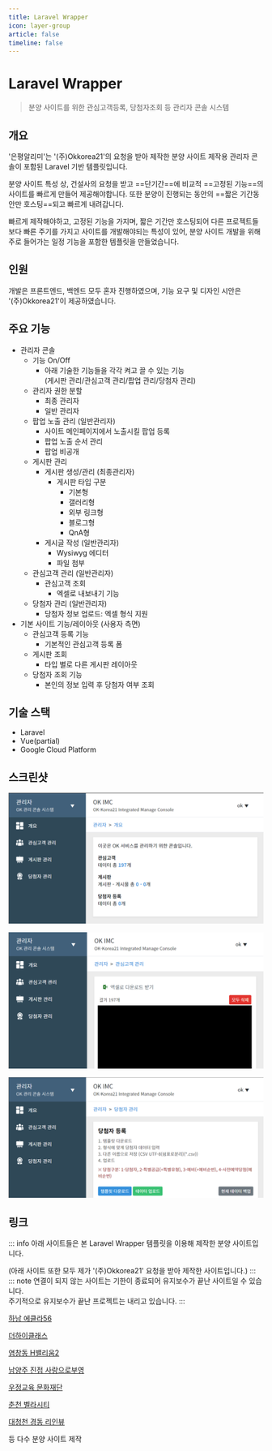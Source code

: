 ```yaml
---
title: Laravel Wrapper
icon: layer-group
article: false
timeline: false
---
```


# Laravel Wrapper

> 분양 사이트를 위한 관심고객등록, 당첨자조회 등 관리자 콘솔 시스템

## 개요

'은평알리미'는 '(주)Okkorea21'의 요청을 받아 제작한 분양 사이트 제작용 관리자 콘솔이 포함된 Laravel 기반 템플릿입니다.

분양 사이트 특성 상, 건설사의 요청을 받고 ==단기간==에 비교적 ==고정된 기능==의 사이트를 빠르게 만들어 제공해야합니다.
또한 분양이 진행되는 동안의 ==짧은 기간동안만 호스팅==되고 빠르게 내려갑니다.

빠르게 제작해야하고, 고정된 기능을 가지며, 짧은 기간만 호스팅되어 다른 프로젝트들보다 빠른 주기를 가지고 사이트를 개발해야되는 특성이 있어,
분양 사이트 개발을 위해 주로 들어가는 일정 기능을 포함한 템플릿을 만들었습니다.

## 인원

개발은 프론트엔드, 백엔드 모두 혼자 진행하였으며, 기능 요구 및 디자인 시안은 '(주)Okkorea21'이 제공하였습니다.

## 주요 기능

- 관리자 콘솔
  - 기능 On/Off
    - 아래 기술한 기능들을 각각 켜고 끌 수 있는 기능  
      (게시판 관리/관심고객 관리/팝업 관리/당첨자 관리)
  - 관리자 권한 분할
    - 최종 관리자
    - 일반 관리자
  - 팝업 노출 관리 (일반관리자)
    - 사이트 메인페이지에서 노출시킬 팝업 등록
    - 팝업 노출 순서 관리
    - 팝업 비공개
  - 게시판 관리
    - 게시판 생성/관리 (최종관리자)
      - 게시판 타입 구분
        - 기본형
        - 갤러리형
        - 외부 링크형
        - 블로그형
        - QnA형
    - 게시글 작성 (일반관리자)
      - Wysiwyg 에디터
      - 파일 첨부
  - 관심고객 관리 (일반관리자)
    - 관심고객 조회
      - 엑셀로 내보내기 기능
  - 당첨자 관리 (일반관리자)
    - 당첨자 정보 업로드: 엑셀 형식 지원
- 기본 사이트 기능/레이아웃 (사용자 측면)
  - 관심고객 등록 기능
    - 기본적인 관심고객 등록 폼
  - 게시판 조회
    - 타입 별로 다른 게시판 레이아웃
  - 당첨자 조회 기능
    - 본인의 정보 입력 후 당첨자 여부 조회

## 기술 스택

- Laravel
- Vue(partial)
- Google Cloud Platform

## 스크린샷

!['Laravel Wrapper' 관리자 콘솔 [메인페이지]](./screenshot1.png)

!['Laravel Wrapper' 관리자 콘솔 [관심고객 관리]](./screenshot2.png)

!['Laravel Wrapper' 관리자 콘솔 [당첨자 관리]](./screenshot3.png)

## 링크

::: info
아래 사이트들은 본 Laravel Wrapper 템플릿을 이용해 제작한 분양 사이트입니다.

(아래 사이트 또한 모두 제가 '(주)Okkorea21' 요청을 받아 제작한 사이트입니다.)
:::
::: note
연결이 되지 않는 사이트는 기한이 종료되어 유지보수가 끝난 사이트일 수 있습니다.  
주기적으로 유지보수가 끝난 프로젝트는 내리고 있습니다.
:::

[하남 에클라56](https://www.xn--56-hz8ii78bfrm.com/)

[더하이클래스](https://www.xn--9m1by4fo7l0yef3mu8g.com/)

[염창동 H밸리움2](https://www.xn--h2-id0j87fgyt.com/)

[남양주 진접 사랑으로부영](http://jinjeop.sarangeuro.co.kr/)

[우정교육 문화재단](http://www.woojungedu.co.kr/)

[춘천 벨라시티](https://www.ccbellacity.co.kr/)

[대청천 경동 리인뷰](http://xn--289at2jwsay4p9zfjsqdpi4d.com/)

등 다수 분양 사이트 제작
